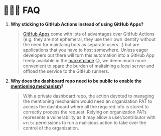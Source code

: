 🙋🏻‍♂️ FAQ
========

1. **Why sticking to GitHub Actions instead of using GitHub Apps?**

    >[GitHub Apps][1] come with lots of advantages over GitHub Actions (e.g. they are not ephemeral, they use their own
    identity without the need for maintaing bots as separate users...) but are applications that you have to host
    somewhere. Unless eager developers out there will turn this automation into a GitHub App freely available in the
    [marketplace][2] 😉, we deem much more convenient to spare the burden of maitaining a local server and offload
    the service to the GitHub runners.
    
[1]: https://docs.github.com/en/developers/apps/about-apps
[2]: https://github.com/marketplace?type=apps

2. **Why does the dashboard repo need to be public to enable the [mentioning mechanism](/README.md#mentioning-a-group)?**

   >With a private dashboard repo, the action devoted to managing the mentioning mechanism would need an organization PAT
   to access the dashboard where all the required info is stored to correctly process the request. Relying on organization
   PATs represents a vulnerability as it may allow a user/contributor with `write` permissions to run a malicious action to
   take over the control of the organization.
   
